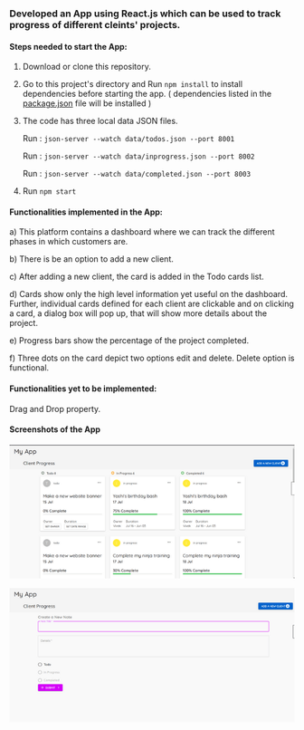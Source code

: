 ### Developed an App using React.js which can be used to track progress of different  cleints' projects.

#### Steps needed to start the App:
1) Download or clone this repository.
2) Go to this project's directory and Run `npm install` to install dependencies before starting the app. ( dependencies listed in the [package.json](package.json) file will be installed )
3) The code has three local data JSON files.

    Run : `json-server --watch data/todos.json --port 8001`
  
    Run : `json-server --watch data/inprogress.json --port 8002`
  
    Run : `json-server --watch data/completed.json --port 8003`

4) Run `npm start`

#### Functionalities implemented in the App:

a) This platform contains a dashboard where we can track the different phases in which customers are.

b) There is be an option to add a new client.

c) After adding a new client, the card is added in the Todo cards list.

d) Cards show only the high level information yet useful on the dashboard.
Further, individual cards defined for each client are clickable and on clicking a card, a dialog box will pop up, that  will show more details about the project.

e) Progress bars show the percentage of the project completed.

f) Three dots on the card depict two options edit and delete. Delete option is functional.


#### Functionalities yet to be implemented:

Drag and Drop property.

#### Screenshots of the App


![](src/images/img1.png)


![](src/images/img2.png)
